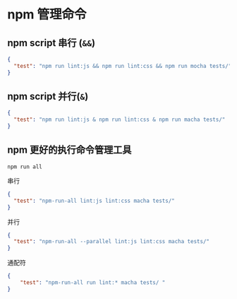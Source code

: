 # npm 管理命令



## npm script 串行 (`&&`)

```json
{
  "test": "npm run lint:js && npm run lint:css && npm run mocha tests/"
}
```

## npm script 并行(`&`)

```json
{
  "test": "npm run lint:js & npm run lint:css & npm run macha tests/"
}
```

## npm 更好的执行命令管理工具

`npm run all`

串行

```json
{
  "test": "npm-run-all lint:js lint:css macha tests/"
}
```



并行

```json
{
  "test": "npm-run-all --parallel lint:js lint:css macha tests/"
}
```

通配符

```json
{
	"test": "npm-run-all run lint:* macha tests/ "
}
```

## 



